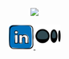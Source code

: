 <p align="center">
  <img src="https://capsule-render.vercel.app/api?type=waving&color=_custom_gradient:0:1e90ff,25:00bfff,50:ffd700,75:ff8c00,100:ff4500&text=🐦‍🔥Hey%20Everyone!🐦‍🔥&height=100&section=header&fontColor=ffffff&strokeColor=8a2be2&strokeWidth=2"/>
</p>



<p align="center">
  <a href="https://medium.com/@nemanja.majstorovic.swe">
    <img height="50" src="https://github.com/nmswe/nmswe/blob/main/images/linkedin_logo.png"/>
  </a>
  <a href="https://it.linkedin.com/in/nemanja-majstorovic-b47302206">
    <img height="50" src="https://github.com/nmswe/nmswe/blob/main/images/medium_logo.png"/>
  </a>
</p>

<!--
**nmswe/nmswe** is a ✨ _special_ ✨ repository because its `README.md` (this file) appears on your GitHub profile.

Here are some ideas to get you started:

- 🔭 I’m currently working on ...
- 🌱 I’m currently learning ...
- 👯 I’m looking to collaborate on ...
- 🤔 I’m looking for help with ...
- 💬 Ask me about ...
- 📫 How to reach me: ...
- 😄 Pronouns: ...
- ⚡ Fun fact: ...
-->
